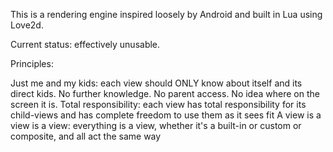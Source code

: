 This is a rendering engine inspired loosely by Android and built in Lua using Love2d.

Current status: effectively unusable.

Principles:

Just me and my kids: each view should ONLY know about itself and its direct kids. No further knowledge. No parent access. No idea where on the screen it is.
Total responsibility: each view has total responsibility for its child-views and has complete freedom to use them as it sees fit
A view is a view is a view: everything is a view, whether it's a built-in or custom or composite, and all act the same way